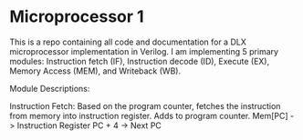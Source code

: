 # Microprocessor 1
This is a repo containing all code and documentation for a DLX microprocessor implementation in Verilog. I am implementing 5 primary modules: Instruction fetch (IF), Instruction decode (ID), Execute (EX), Memory Access (MEM), and Writeback (WB). 


Module Descriptions:

Instruction Fetch:
Based on the program counter, fetches the instruction from memory into instruction register. Adds to program counter. 
Mem[PC] -> Instruction Register
PC + 4  -> Next PC

